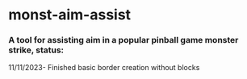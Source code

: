 # monst-aim-assist

### A tool for assisting aim in a popular pinball game monster strike, status:

11/11/2023- Finished basic border creation without blocks
